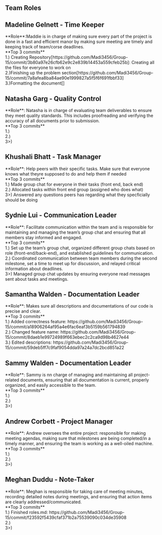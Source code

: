 ## Team Roles

## Madeline Gelnett - Time Keeper
<p>**Role**:Maddie is in charge of making sure every part of the project is done in a fast and efficient manor by making sure meeting are timely and keeping track of team/corse deadlines.<br>
**Top 3 commits**<br>
1.) Creating Repository[https://github.com/Madi3456/Group-15/commit/3b80a97e26cfb62e9c2e839b14453a559cfeb25b]: Creating all the files for everyone to work on<br>2.)Finishing up the problem section[https://github.com/Madi3456/Group-15/commit/7a8afea8ba84ae90e1999827a5f5f6f691fbbf33]<br>3.)Formatting the document[]</p>

## Natasha Garg - Quality Control
<p>**Role**: Natasha is in charge of evaluating team deliverables to ensure they meet quality standards. This includes proofreading and verifying the accuracy of all documents prior to submission.

<br>
**Top 3 commits**
<br>
1.) 
<br>
2.)
<br>
3>)
</p>

## Khushali Bhatt - Task Manager
<p>**Role**: Help peers with their specific tasks. Make sure that everyone knows what theyre supposed to do and help them if needed

<br>
**Top 3 commits**
<br>
1.) Made group chat for everyone in their tasks (front end, back end)
<br>
2.) Allocated tasks within front end group (assigned who does what)
<br>
3>) Answered any questions peers has regarding what they specficially should be doing 
</p>

## Sydnie Lui - Communication Leader
<p>**Role**: Facilitate communication within the team and is responsible for maintaining and managing the team’s group chat and ensuring that all members stay informed and engaged.

<br>
**Top 3 commits**
<br>
1.) Set up the team’s group chat, organized different group chats based on role (front-end/back-end), and established guidelines for communication.
<br>
2.) Coordinated communication between team members during the second milestone, set a time to meet up for discussion, and relayed critical information about deadlines.
<br>
3>) Managed group chat updates by ensuring everyone read messages sent about tasks and meetings.
</p>

## Samantha Walden - Documentation Leader
<p>**Role**: Makes sure all descriptions and documentations of our code is precise and clear.

<br>
**Top 3 commits**
<br>
1.) Added correctness feature: https://github.com/Madi3456/Group-15/commit/a18906264af95a4e6fac6eaf3b5159b561794839
<br>
2.) Changed feature name: https://github.com/Madi3456/Group-15/commit/8daeb1e99724989f663ebec2c2ca9d98b4627e44
<br>
3.) Edited descriptions: https://github.com/Madi3456/Group-15/commit/59deb5ff7c9faf9054dda97a24a7dc2bcd851a22
</p>


## Sammy Walden - Documentation Leader
<p>**Role**: Sammy is nn charge of managing and maintaining all project-related documents, ensuring that all documentation is current, properly organized, and easily accessible to the team.

<br>
**Top 3 commits**
<br>
1.)
<br>
2.)
<br>
3>)
</p>

## Andrew Corbett - Project Manager
<p>**Role**: Andrew oversees the entire project: responsible for making meeting agendas, making sure that milestones are being completed/in a timely manner, and ensuring the team is working as a well-oiled machine.

<br>
**Top 3 commits**
<br>
1.) 
<br>
2.)
<br>
3>)
</p>

## Meghan Duddu - Note-Taker
<p>**Role**: Meghan is responsible for taking care of meeting minutes, recording detailed notes during meetings, and ensuring that action items are clearly addressed/communicated.

<br>
**Top 3 commits**
<br>
1.) Finished roles.md: https://github.com/Madi3456/Group-15/commit/f23592f5439cfaf371b2a75539090c034de35908
<br>
2.)
<br>
3>)
</p>